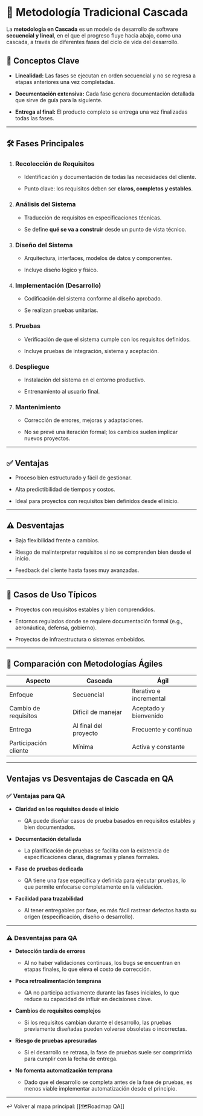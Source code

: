 # 🧱 Metodología Tradicional Cascada

La **metodología en Cascada** es un modelo de desarrollo de software **secuencial y lineal**, en el que el progreso fluye hacia abajo, como una cascada, a través de diferentes fases del ciclo de vida del desarrollo.

## 📌 Conceptos Clave

- **Linealidad:** Las fases se ejecutan en orden secuencial y no se regresa a etapas anteriores una vez completadas.
    
- **Documentación extensiva:** Cada fase genera documentación detallada que sirve de guía para la siguiente.
    
- **Entrega al final:** El producto completo se entrega una vez finalizadas todas las fases.
    

---

## 🛠️ Fases Principales

1. ### **Recolección de Requisitos**
    
    - Identificación y documentación de todas las necesidades del cliente.
        
    - Punto clave: los requisitos deben ser **claros, completos y estables**.
        
2. ### **Análisis del Sistema**
    
    - Traducción de requisitos en especificaciones técnicas.
        
    - Se define **qué se va a construir** desde un punto de vista técnico.
        
3. ### **Diseño del Sistema**
    
    - Arquitectura, interfaces, modelos de datos y componentes.
        
    - Incluye diseño lógico y físico.
        
4. ### **Implementación (Desarrollo)**
    
    - Codificación del sistema conforme al diseño aprobado.
        
    - Se realizan pruebas unitarias.
        
5. ### **Pruebas**
    
    - Verificación de que el sistema cumple con los requisitos definidos.
        
    - Incluye pruebas de integración, sistema y aceptación.
        
6. ### **Despliegue**
    
    - Instalación del sistema en el entorno productivo.
        
    - Entrenamiento al usuario final.
        
7. ### **Mantenimiento**
    
    - Corrección de errores, mejoras y adaptaciones.
        
    - No se prevé una iteración formal; los cambios suelen implicar nuevos proyectos.
        

---

## ✅ Ventajas

- Proceso bien estructurado y fácil de gestionar.
    
- Alta predictibilidad de tiempos y costos.
    
- Ideal para proyectos con requisitos bien definidos desde el inicio.
    

---

## ⚠️ Desventajas

- Baja flexibilidad frente a cambios.
    
- Riesgo de malinterpretar requisitos si no se comprenden bien desde el inicio.
    
- Feedback del cliente hasta fases muy avanzadas.
    

---

## 🧩 Casos de Uso Típicos

- Proyectos con requisitos estables y bien comprendidos.
    
- Entornos regulados donde se requiere documentación formal (e.g., aeronáutica, defensa, gobierno).
    
- Proyectos de infraestructura o sistemas embebidos.
    

---

## 🔁 Comparación con Metodologías Ágiles

|Aspecto|Cascada|Ágil|
|---|---|---|
|Enfoque|Secuencial|Iterativo e incremental|
|Cambio de requisitos|Difícil de manejar|Aceptado y bienvenido|
|Entrega|Al final del proyecto|Frecuente y continua|
|Participación cliente|Mínima|Activa y constante|

---

## Ventajas vs Desventajas de Cascada en QA

### ✅ **Ventajas para QA**

- **Claridad en los requisitos desde el inicio**
    
    - QA puede diseñar casos de prueba basados en requisitos estables y bien documentados.
        
- **Documentación detallada**
    
    - La planificación de pruebas se facilita con la existencia de especificaciones claras, diagramas y planes formales.
        
- **Fase de pruebas dedicada**
    
    - QA tiene una fase específica y definida para ejecutar pruebas, lo que permite enfocarse completamente en la validación.
        
- **Facilidad para trazabilidad**
    
    - Al tener entregables por fase, es más fácil rastrear defectos hasta su origen (especificación, diseño o desarrollo).
        

---

### ⚠️ **Desventajas para QA**

- **Detección tardía de errores**
    
    - Al no haber validaciones continuas, los bugs se encuentran en etapas finales, lo que eleva el costo de corrección.
        
- **Poca retroalimentación temprana**
    
    - QA no participa activamente durante las fases iniciales, lo que reduce su capacidad de influir en decisiones clave.
        
- **Cambios de requisitos complejos**
    
    - Si los requisitos cambian durante el desarrollo, las pruebas previamente diseñadas pueden volverse obsoletas o incorrectas.
        
- **Riesgo de pruebas apresuradas**
    
    - Si el desarrollo se retrasa, la fase de pruebas suele ser comprimida para cumplir con la fecha de entrega.
        
- **No fomenta automatización temprana**
    
    - Dado que el desarrollo se completa antes de la fase de pruebas, es menos viable implementar automatización desde el principio.
        

---
↩️ Volver al mapa principal: [[🗺️Roadmap QA]]